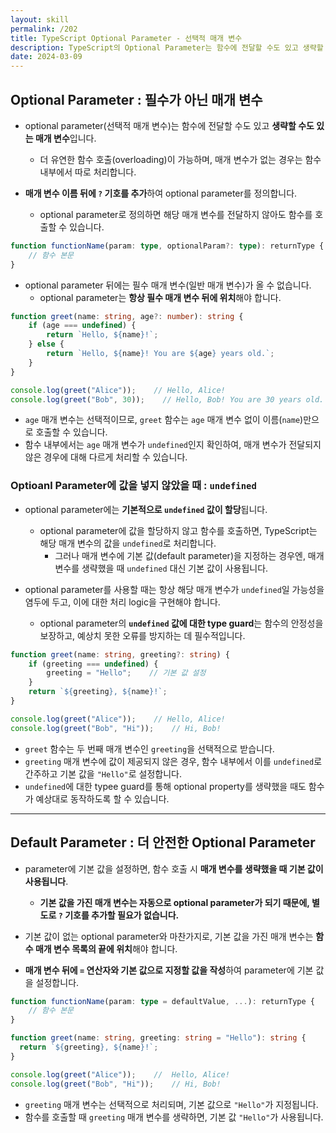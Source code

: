 ```yaml
---
layout: skill
permalink: /202
title: TypeScript Optional Parameter - 선택적 매개 변수
description: TypeScript의 Optional Parameter는 함수에 전달할 수도 있고 생략할 수도 있는 매개 변수로, 더 유연한 함수 호출이 가능하며, 매개 변수가 없는 경우 함수 내부에서 따로 처리합니다.
date: 2024-03-09
---
```



## Optional Parameter : 필수가 아닌 매개 변수

- optional parameter(선택적 매개 변수)는 함수에 전달할 수도 있고 **생략할 수도 있는 매개 변수**입니다.
    - 더 유연한 함수 호출(overloading)이 가능하며, 매개 변수가 없는 경우는 함수 내부에서 따로 처리합니다.

- **매개 변수 이름 뒤에 `?` 기호를 추가**하여 optional parameter를 정의합니다.
    - optional parameter로 정의하면 해당 매개 변수를 전달하지 않아도 함수를 호출할 수 있습니다.

```typescript
function functionName(param: type, optionalParam?: type): returnType {
    // 함수 본문
}
```

- optional parameter 뒤에는 필수 매개 변수(일반 매개 변수)가 올 수 없습니다.
    - optional parameter는 **항상 필수 매개 변수 뒤에 위치**해야 합니다.

```typescript
function greet(name: string, age?: number): string {
    if (age === undefined) {
        return `Hello, ${name}!`;
    } else {
        return `Hello, ${name}! You are ${age} years old.`;
    }
}

console.log(greet("Alice"));    // Hello, Alice!
console.log(greet("Bob", 30));    // Hello, Bob! You are 30 years old.
```

- `age` 매개 변수는 선택적이므로, `greet` 함수는 `age` 매개 변수 없이 이름(`name`)만으로 호출할 수 있습니다.
- 함수 내부에서는 `age` 매개 변수가 `undefined`인지 확인하여, 매개 변수가 전달되지 않은 경우에 대해 다르게 처리할 수 있습니다.


### Optioanl Parameter에 값을 넣지 않았을 때 : `undefined`

- optional parameter에는 **기본적으로 `undefined` 값이 할당**됩니다.
    - optional parameter에 값을 할당하지 않고 함수를 호출하면, TypeScript는 해당 매개 변수의 값을 `undefined`로 처리합니다.
        - 그러나 매개 변수에 기본 값(default parameter)을 지정하는 경우엔, 매개 변수를 생략했을 때 `undefined` 대신 기본 값이 사용됩니다.

- optional parameter를 사용할 때는 항상 해당 매개 변수가 `undefined`일 가능성을 염두에 두고, 이에 대한 처리 logic을 구현해야 합니다.
    - optional parameter의 **`undefined` 값에 대한 type guard**는 함수의 안정성을 보장하고, 예상치 못한 오류를 방지하는 데 필수적입니다.

```typescript
function greet(name: string, greeting?: string) {
    if (greeting === undefined) {
        greeting = "Hello";    // 기본 값 설정
    }
    return `${greeting}, ${name}!`;
}

console.log(greet("Alice"));    // Hello, Alice!
console.log(greet("Bob", "Hi"));    // Hi, Bob!
```

- `greet` 함수는 두 번째 매개 변수인 `greeting`을 선택적으로 받습니다.
- `greeting` 매개 변수에 값이 제공되지 않은 경우, 함수 내부에서 이를 `undefined`로 간주하고 기본 값을 `"Hello"`로 설정합니다.
- `undefined`에 대한 typee guard를 통해 optional property를 생략했을 때도 함수가 예상대로 동작하도록 할 수 있습니다.


---


## Default Parameter : 더 안전한 Optional Parameter

- parameter에 기본 값을 설정하면, 함수 호출 시 **매개 변수를 생략했을 때 기본 값이 사용됩니다**.
    - **기본 값을 가진 매개 변수는 자동으로 optional parameter가 되기 때문에, 별도로 `?` 기호를 추가할 필요가 없습니다.**

- 기본 값이 없는 optional parameter와 마찬가지로, 기본 값을 가진 매개 변수는 **함수 매개 변수 목록의 끝에 위치**해야 합니다.

- **매개 변수 뒤에 `=` 연산자와 기본 값으로 지정할 값을 작성**하여 parameter에 기본 값을 설정합니다.

```typescript
function functionName(param: type = defaultValue, ...): returnType {
    // 함수 본문
}
```

```typescript
function greet(name: string, greeting: string = "Hello"): string {
  return `${greeting}, ${name}!`;
}

console.log(greet("Alice"));    //  Hello, Alice!
console.log(greet("Bob", "Hi"));    // Hi, Bob!
```

- `greeting` 매개 변수는 선택적으로 처리되며, 기본 값으로 `"Hello"`가 지정됩니다.
- 함수를 호출할 때 `greeting` 매개 변수를 생략하면, 기본 값 `"Hello"`가 사용됩니다.
